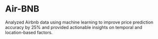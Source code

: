 # Air-BNB
Analyzed Airbnb data using machine learning to improve price prediction accuracy by 25% and provided actionable insights on temporal and location-based factors.
